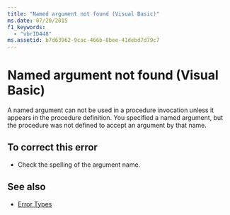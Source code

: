```yaml
---
title: "Named argument not found (Visual Basic)"
ms.date: 07/20/2015
f1_keywords: 
  - "vbrID448"
ms.assetid: b7d63962-9cac-466b-8bee-41debd7d79c7
---
```

# Named argument not found (Visual Basic)
A named argument can not be used in a procedure invocation unless it appears in the procedure definition. You specified a named argument, but the procedure was not defined to accept an argument by that name.  
  
## To correct this error  
  
- Check the spelling of the argument name.  
  
## See also

- [Error Types](../../visual-basic/programming-guide/language-features/error-types.md)
